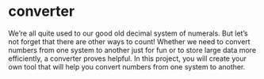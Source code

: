 # converter
 We’re all quite used to our good old decimal system of numerals. But let’s not forget that there are other ways to count! Whether we need to convert numbers from one system to another just for fun or to store large data more efficiently, a converter proves helpful. In this project, you will create your own tool that will help you convert numbers from one system to another.
